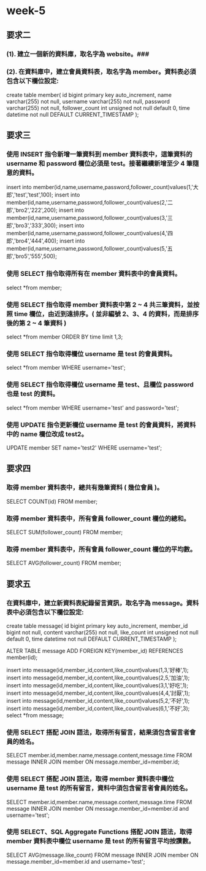 week-5
=====

要求二
-----

### (1). 建立一個新的資料庫，取名字為 website。### 
### (2). 在資料庫中，建立會員資料表，取名字為 member。資料表必須包含以下欄位設定: ###

create table member(
	id bigint primary key auto_increment,
	name varchar(255) not null,
	username varchar(255) not null,
	password varchar(255) not null,
	follower_count int unsigned not null default 0,
	time datetime not null DEFAULT CURRENT_TIMESTAMP
);

要求三
-----

### 使用 INSERT 指令新增一筆資料到 member 資料表中，這筆資料的 username 和 password 欄位必須是 test。接著繼續新增至少 4 筆隨意的資料。 ### 

insert into member(id,name,username,password,follower_count)values(1,'大郎','test','test',100);
insert into member(id,name,username,password,follower_count)values(2,'二郎','bro2','222',200);
insert into member(id,name,username,password,follower_count)values(3,'三郎','bro3','333',300);
insert into member(id,name,username,password,follower_count)values(4,'四郎','bro4','444',400);
insert into member(id,name,username,password,follower_count)values(5,'五郎','bro5','555',500);

### 使用 SELECT 指令取得所有在 member 資料表中的會員資料。 ### 

select *from member;

### 使用 SELECT 指令取得 member 資料表中第 2 ~ 4 共三筆資料，並按照 time 欄位，由近到遠排序。( 並非編號 2、3、4 的資料，而是排序後的第 2 ~ 4 筆資料 ) ### 

select *from member
ORDER BY time
limit 1,3;

### 使用 SELECT 指令取得欄位 username 是 test 的會員資料。 ### 

select *from member WHERE username='test';

### 使用 SELECT 指令取得欄位 username 是 test、且欄位 password 也是 test 的資料。 ###

select *from member WHERE username='test' and password='test';

### 使用 UPDATE 指令更新欄位 username 是 test 的會員資料，將資料中的 name 欄位改成 test2。 ### 

UPDATE member SET name='test2' WHERE username='test';

要求四
-----

### 取得 member 資料表中，總共有幾筆資料 ( 幾位會員 )。 ### 

SELECT COUNT(id)
FROM member;

### 取得 member 資料表中，所有會員 follower_count 欄位的總和。 ### 

SELECT SUM(follower_count)
FROM member;

### 取得 member 資料表中，所有會員 follower_count 欄位的平均數。 ###

SELECT AVG(follower_count)
FROM member;

要求五
-----

### 在資料庫中，建立新資料表紀錄留言資訊，取名字為 message。資料表中必須包含以下欄位設定: ### 

create table message(
	id bigint primary key auto_increment,
	member_id bigint not null,
	content varchar(255) not null,
	like_count int unsigned not null default 0,
	time datetime not null DEFAULT CURRENT_TIMESTAMP
);

ALTER TABLE message ADD FOREIGN KEY(member_id) REFERENCES member(id);

insert into message(id,member_id,content,like_count)values(1,3,'好棒',1);
insert into message(id,member_id,content,like_count)values(2,5,'加油',1);
insert into message(id,member_id,content,like_count)values(3,1,'好吃',1);
insert into message(id,member_id,content,like_count)values(4,4,'討厭',1);
insert into message(id,member_id,content,like_count)values(5,2,'不好',1);
insert into message(id,member_id,content,like_count)values(6,1,'不好',3);
select *from message;

### 使用 SELECT 搭配 JOIN 語法，取得所有留言，結果須包含留言者會員的姓名。 ### 

SELECT
member.id,member.name,message.content,message.time
FROM message
INNER JOIN member
ON message.member_id=member.id;

### 使用 SELECT 搭配 JOIN 語法，取得 member 資料表中欄位 username 是 test 的所有留言，資料中須包含留言者會員的姓名。 ### 

SELECT
member.id,member.name,message.content,message.time
FROM message
INNER JOIN member
ON message.member_id=member.id and username='test';

### 使用 SELECT、SQL Aggregate Functions 搭配 JOIN 語法，取得 member 資料表中欄位 username 是 test 的所有留言平均按讚數。 ### 

SELECT AVG(message.like_count)
FROM message
INNER JOIN member
ON message.member_id=member.id and username='test';
